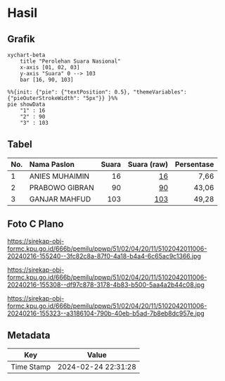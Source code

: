 # Hasil

## Grafik

```mermaid
xychart-beta
    title "Perolehan Suara Nasional"
    x-axis [01, 02, 03]
    y-axis "Suara" 0 --> 103
    bar [16, 90, 103]
```

```mermaid
%%{init: {"pie": {"textPosition": 0.5}, "themeVariables": {"pieOuterStrokeWidth": "5px"}} }%%
pie showData
    "1" : 16
    "2" : 90
    "3" : 103
```

## Tabel

| No. | Nama Paslon    | Suara | Suara (raw) | Persentase |
|:--- |:-------------- | -----:| -----------:| ----------:|
| 1   | ANIES MUHAIMIN | 16    | [16][p-1]   | 7,66       |
| 2   | PRABOWO GIBRAN | 90    | [90][p-2]   | 43,06      |
| 3   | GANJAR MAHFUD  | 103   | [103][p-3]  | 49,28      |


[p-1]: https://github.com/gigit-pemilu/pemilu-2024/blob/main/pilpres/hitung-suara/sub/51-bali/sub/02-tabanan/sub/04-kerambitan/sub/2011-meliling/sub/006-tps/sub/paslon-1.txt
[p-2]: https://github.com/gigit-pemilu/pemilu-2024/blob/main/pilpres/hitung-suara/sub/51-bali/sub/02-tabanan/sub/04-kerambitan/sub/2011-meliling/sub/006-tps/sub/paslon-2.txt
[p-3]: https://github.com/gigit-pemilu/pemilu-2024/blob/main/pilpres/hitung-suara/sub/51-bali/sub/02-tabanan/sub/04-kerambitan/sub/2011-meliling/sub/006-tps/sub/paslon-3.txt

## Foto C Plano

https://sirekap-obj-formc.kpu.go.id/666b/pemilu/ppwp/51/02/04/20/11/5102042011006-20240216-155240--3fc82c8a-87f0-4a18-b4a4-6c65ac9c1366.jpg

https://sirekap-obj-formc.kpu.go.id/666b/pemilu/ppwp/51/02/04/20/11/5102042011006-20240216-155308--df97c878-3178-4b83-b500-5aa4a2b44c08.jpg

https://sirekap-obj-formc.kpu.go.id/666b/pemilu/ppwp/51/02/04/20/11/5102042011006-20240216-155323--a3186104-790b-40eb-b5ad-7b8eb8dc957e.jpg


## Metadata

| Key        | Value               |
| ---------- | ------------------- |
| Time Stamp | 2024-02-24 22:31:28 |



